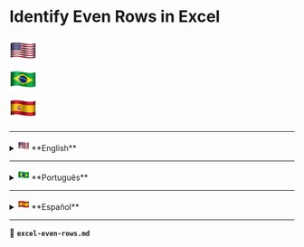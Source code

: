 # Identify Even Rows in Excel

[![English](./assets/flags/enus.png)](#english)  
[![Português](./assets/flags/ptbr.png)](#portuguese)  
[![Español](./assets/flags/es.png)](#spanish)  

---

<details id="english">
  <summary><img src="./assets/flags/enus.png" width="20"/> **English**</summary>

## 📌 Description
This formula is used to check if a row is **even-numbered** in an Excel spreadsheet.

## 🛠 Steps performed:
1. Use the formula to determine if a row is even.
2. Apply it in **conditional formatting** to highlight even rows.
3. Use it for filtering or alternating row-based calculations.

## 🛠 How-To: Apply Conditional Formatting for Even Rows

### 1️⃣ Open Conditional Formatting
- Select the range where you want to apply the formatting.
- Go to **Home** > **Conditional Formatting** > **New Rule**.

### 2️⃣ Choose "Use a formula to determine which cells to format"
- In the formula box, enter:

{{CMD}}  
=MOD(LIN();2)=0  
{{CMD}}

### 3️⃣ Select the Formatting Style
- Click **Format** and choose the desired background color or text style.
- Click **OK** to apply.

### 4️⃣ Apply and Save
- Click **OK** again to finalize the formatting.
- Now, all even-numbered rows will be highlighted.

## 🔍 Search Tags
Excel even rows, highlight even rows, conditional formatting, alternate row shading, Excel MOD function, filter even rows

</details>

---

<details id="portuguese">
  <summary><img src="./assets/flags/ptbr.png" width="20"/> **Português**</summary>

## 📌 Descrição
Esta fórmula é usada para verificar se uma linha possui **numeração par** em uma planilha do Excel.

## 🛠 Passos realizados:
1. Use a fórmula para determinar se uma linha é par.
2. Aplique na **formatação condicional** para destacar linhas pares.
3. Use para filtrar ou alternar cálculos baseados em linhas.

## 🛠 Como Aplicar Formatação Condicional para Linhas Pares

### 1️⃣ Abra a Formatação Condicional
- Selecione o intervalo onde deseja aplicar a formatação.
- Vá em **Página Inicial** > **Formatação Condicional** > **Nova Regra**.

### 2️⃣ Escolha "Usar uma fórmula para determinar quais células formatar"
- Na caixa de fórmula, insira:

{{CMD}}  
=MOD(LIN();2)=0  
{{CMD}}

### 3️⃣ Selecione o Estilo de Formatação
- Clique em **Formatar** e escolha a cor de fundo ou estilo de texto desejado.
- Clique em **OK** para aplicar.

### 4️⃣ Aplique e Salve
- Clique em **OK** novamente para finalizar a formatação.
- Agora, todas as linhas de número par estarão destacadas.

## 🔍 Tags de Busca
Excel linhas pares, destacar linhas pares, formatação condicional, sombreamento alternado, função MOD do Excel, filtrar linhas pares

</details>

---

<details id="spanish">
  <summary><img src="./assets/flags/es.png" width="20"/> **Español**</summary>

## 📌 Descripción
Esta fórmula se usa para verificar si una fila tiene **numeración par** en una hoja de cálculo de Excel.

## 🛠 Pasos realizados:
1. Use la fórmula para determinar si una fila es par.
2. Aplíquela en el **formato condicional** para resaltar filas pares.
3. Úsela para filtrar o alternar cálculos basados en filas.

## 🛠 Cómo Aplicar Formato Condicional para Filas Pares

### 1️⃣ Abra el Formato Condicional
- Seleccione el rango donde desea aplicar el formato.
- Vaya a **Inicio** > **Formato Condicional** > **Nueva Regla**.

### 2️⃣ Elija "Usar una fórmula para determinar qué celdas formatear"
- En el cuadro de fórmula, ingrese:

{{CMD}}  
=MOD(LIN();2)=0  
{{CMD}}

### 3️⃣ Seleccione el Estilo de Formato
- Haga clic en **Formato** y elija el color de fondo o estilo de texto deseado.
- Haga clic en **Aceptar** para aplicar.

### 4️⃣ Aplique y Guarde
- Haga clic en **Aceptar** nuevamente para finalizar el formato.
- Ahora, todas las filas numeradas pares estarán resaltadas.

## 🔍 Etiquetas de Búsqueda
Excel filas pares, resaltar filas pares, formato condicional, sombreado alternado, función MOD de Excel, filtrar filas pares

</details>

---

📂 **`excel-even-rows.md`**
